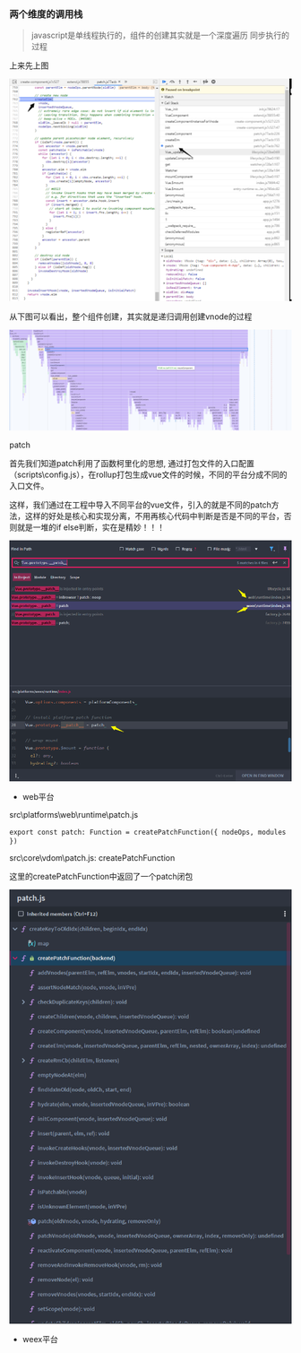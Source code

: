 

### 两个维度的调用栈



> javascript是单线程执行的，组件的创建其实就是一个深度遍历 同步执行的过程

上来先上图

![1576979228621](assets/1576979228621.png)

从下图可以看出，整个组件创建，其实就是递归调用创建vnode的过程

![1576979293498](assets/1576979293498.png)



patch

首先我们知道patch利用了函数柯里化的思想, 通过打包文件的入口配置（scripts\config.js），在rollup打包生成vue文件的时候，不同的平台分成不同的入口文件。

这样，我们通过在工程中导入不同平台的vue文件，引入的就是不同的patch方法，这样的好处是核心和实现分离，不用再核心代码中判断是否是不同的平台，否则就是一堆的if else判断，实在是精妙！！！

![1576986974372](assets/1576986974372.png)

- web平台

src\platforms\web\runtime\patch.js

```
export const patch: Function = createPatchFunction({ nodeOps, modules })
```

src\core\vdom\patch.js: createPatchFunction

这里的createPatchFunction中返回了一个patch闭包

![1576987541608](assets/1576987541608.png)





- weex平台